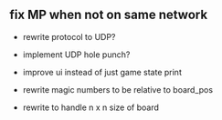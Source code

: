 ## fix MP when not on same network
- rewrite protocol to UDP?
- implement UDP hole punch?

- improve ui instead of just game state print
- rewrite magic numbers to be relative to board_pos
- rewrite to handle n x n size of board